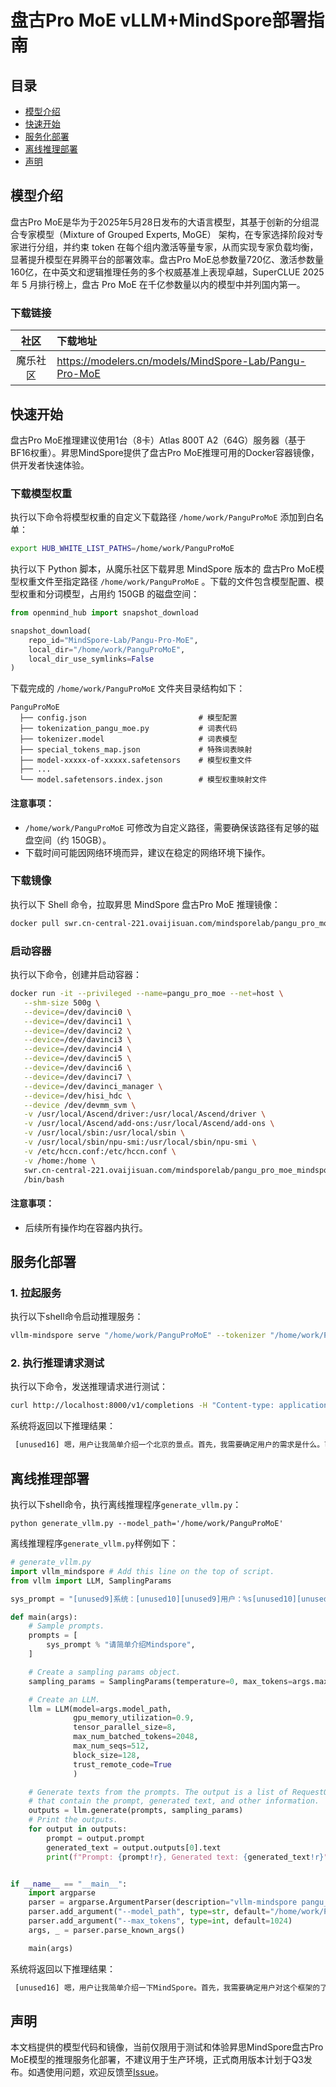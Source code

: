 # 盘古Pro MoE vLLM+MindSpore部署指南

## 目录
- [模型介绍](#模型介绍)
- [快速开始](#快速开始)
- [服务化部署](#服务化部署)
- [离线推理部署](#离线推理部署)
- [声明](#声明)

## 模型介绍
盘古Pro MoE是华为于2025年5月28日发布的大语言模型，其基于创新的分组混合专家模型（Mixture of Grouped Experts, MoGE） 架构，在专家选择阶段对专家进行分组，并约束 token 在每个组内激活等量专家，从而实现专家负载均衡，显著提升模型在昇腾平台的部署效率。盘古Pro MoE总参数量720亿、激活参数量160亿，在中英文和逻辑推理任务的多个权威基准上表现卓越，SuperCLUE 2025 年 5 月排行榜上，盘古 Pro MoE 在千亿参数量以内的模型中并列国内第一。

### 下载链接

|  社区  | 下载地址                                                      |
|:----:|:----------------------------------------------------------|
| 魔乐社区 | https://modelers.cn/models/MindSpore-Lab/Pangu-Pro-MoE |


## 快速开始
盘古Pro MoE推理建议使用1台（8卡）Atlas 800T A2（64G）服务器（基于BF16权重）。昇思MindSpore提供了盘古Pro MoE推理可用的Docker容器镜像，供开发者快速体验。

### 下载模型权重

执行以下命令将模型权重的自定义下载路径 `/home/work/PanguProMoE` 添加到白名单：

```bash
export HUB_WHITE_LIST_PATHS=/home/work/PanguProMoE
```

执行以下 Python 脚本，从魔乐社区下载昇思 MindSpore 版本的 盘古Pro MoE模型权重文件至指定路径 `/home/work/PanguProMoE` 。下载的文件包含模型配置、模型权重和分词模型，占用约 150GB 的磁盘空间：

```python
from openmind_hub import snapshot_download

snapshot_download(
    repo_id="MindSpore-Lab/Pangu-Pro-MoE",
    local_dir="/home/work/PanguProMoE",
    local_dir_use_symlinks=False
)
```

下载完成的 `/home/work/PanguProMoE` 文件夹目录结构如下：

```text
PanguProMoE
  ├── config.json                         # 模型配置
  ├── tokenization_pangu_moe.py           # 词表代码
  ├── tokenizer.model                     # 词表模型
  ├── special_tokens_map.json             # 特殊词表映射
  ├── model-xxxxx-of-xxxxx.safetensors    # 模型权重文件
  ├── ...
  └── model.safetensors.index.json        # 模型权重映射文件

```

#### 注意事项：

- `/home/work/PanguProMoE` 可修改为自定义路径，需要确保该路径有足够的磁盘空间（约 150GB）。
- 下载时间可能因网络环境而异，建议在稳定的网络环境下操作。

### 下载镜像

执行以下 Shell 命令，拉取昇思 MindSpore 盘古Pro MoE 推理镜像：

```bash
docker pull swr.cn-central-221.ovaijisuan.com/mindsporelab/pangu_pro_moe_mindspore-infer:800-A2-20250623
```

### 启动容器

执行以下命令，创建并启动容器：

```bash
docker run -it --privileged --name=pangu_pro_moe --net=host \
   --shm-size 500g \
   --device=/dev/davinci0 \
   --device=/dev/davinci1 \
   --device=/dev/davinci2 \
   --device=/dev/davinci3 \
   --device=/dev/davinci4 \
   --device=/dev/davinci5 \
   --device=/dev/davinci6 \
   --device=/dev/davinci7 \
   --device=/dev/davinci_manager \
   --device=/dev/hisi_hdc \
   --device /dev/devmm_svm \
   -v /usr/local/Ascend/driver:/usr/local/Ascend/driver \
   -v /usr/local/Ascend/add-ons:/usr/local/Ascend/add-ons \
   -v /usr/local/sbin:/usr/local/sbin \
   -v /usr/local/sbin/npu-smi:/usr/local/sbin/npu-smi \
   -v /etc/hccn.conf:/etc/hccn.conf \
   -v /home:/home \
   swr.cn-central-221.ovaijisuan.com/mindsporelab/pangu_pro_moe_mindspore-infer:800-A2-20250623 \
   /bin/bash
```

#### 注意事项：

- 后续所有操作均在容器内执行。

## 服务化部署

### 1. 拉起服务

执行以下shell命令启动推理服务：

```bash
vllm-mindspore serve "/home/work/PanguProMoE" --tokenizer "/home/work/PanguProMoE" --trust-remote-code --tensor-parallel-size=8 --gpu-memory-utilization=0.9 --max-num-batched-tokens=2048 --max-num-seqs=512 --block-size=128 --max-model-len=32768
```

### 2. 执行推理请求测试

执行以下命令，发送推理请求进行测试：

```bash
curl http://localhost:8000/v1/completions -H "Content-type: application/json" -d '{"model": "/home/work/PanguProMoE", "prompts": "[unused9]系统：[unused10][unused9]用户：请简单介绍一个北京的景点[unused10][unused9]助手：", "max_new_tokens": 1024, "temperature": 0.0} &
```

系统将返回以下推理结果：
```txt
 [unused16] 嗯，用户让我简单介绍一个北京的景点。首先，我需要确定用户的需求是什么。可能他们计划去北京旅游，或者在做相关的项目，需要快速了解一个景点。用户提到“简单介绍”，所以不需要太详细的信息，但关键点要涵盖到。\n\n接下来，我得选一个北京最有代表性的景点。故宫肯定是首选，因为它不仅是北京的标志性建筑，也是世界文化遗产，知名度高，信息也容易整理。不过，也有可能用户想了解其他景点，比如长城、颐和园或者天坛。但考虑到故宫的综合性，可能更适合作为例子。\n\n然后，我需要确定介绍的结构。通常包括名称、位置、历史背景、主要看点、特色以及参观提示。这样用户能快速获取关键信息。比如故宫的历史背景，从明朝开始，建筑规模，文物收藏，这些都是重点。\n\n还要注意语言简洁，避免使用复杂术语。比如提到“世界最大宫殿建筑群”这样的数据，既准确又易懂。另外，参观提示部分也很重要，比如开放时间和提前预约，这对游客来说很实用。\n\n可能用户没有说出来的深层需求是希望了解如何有效参观故宫，或者有什么特别值得注意的地方。所以除了基本介绍，加入一些实用信息会更好。比如提到最佳参观时间避开节假日，或者推荐路线，但用户要求简单，所以可能不需要太详细。\n\n另外，要检查有没有错误信息。比如故宫的占地面积、房间数量这些数据是否准确。确认无误后，再组织语言，确保流畅自然。最后，用友好的结尾邀请用户进一步提问，增加互动性。 [unused17] 好的！这里为您介绍北京著名的**故宫博物院**（简称故宫）：\n\n**故宫**是中国明清两代的皇家宫殿，位于北京市中心，旧称“紫禁城”，始建于明永乐四年（1406年），历时14年建成。它是世界现存最大、保存最完整的木质结构古建筑群，1987年被列为世界文化遗产。\n\n**主要看点**：  \n1. **建筑群**：以太和殿、中和殿、保和殿为中心，对称布局，体现古代皇家建筑的恢弘与对称美学。  \n2. **文物藏品**：馆藏近200万件文物，包括陶瓷、书画、宫廷器具等，如《清明上河图》真迹曾在此展出。  \n3. **文化体验**：可参与“故宫讲解”或观看《石渠宝笈》等专题展览，感受历史与艺术的交融。  \n\n**特色**：  \n- 占地面积72万平方米，有9999间房屋（实为约8707间）。  \n- 四季景色各异，春天的海棠、秋天的银杏尤为迷人。  \n\n**参观提示**：  \n- 需提前通过官网或小程序预约购票（旺季约60元/人）。  \n- 建议预留半天至一天时间，跟随导览路线深入了解。  \n\n故宫不仅是中国历史的见证，更是全球游客了解中国传统文化的窗口。如果有具体需求，可以进一步探讨哦！
```

## 离线推理部署

执行以下shell命令，执行离线推理程序`generate_vllm.py`：
```shell
python generate_vllm.py --model_path='/home/work/PanguProMoE'
```

离线推理程序`generate_vllm.py`样例如下：
```python
# generate_vllm.py
import vllm_mindspore # Add this line on the top of script.
from vllm import LLM, SamplingParams

sys_prompt = "[unused9]系统：[unused10][unused9]用户：%s[unused10][unused9]助手："

def main(args):
    # Sample prompts.
    prompts = [
        sys_prompt % "请简单介绍Mindspore",
    ]

    # Create a sampling params object.
    sampling_params = SamplingParams(temperature=0, max_tokens=args.max_tokens)

    # Create an LLM.
    llm = LLM(model=args.model_path,
              gpu_memory_utilization=0.9,
              tensor_parallel_size=8,
              max_num_batched_tokens=2048,
              max_num_seqs=512,
              block_size=128,
              trust_remote_code=True
              )

    # Generate texts from the prompts. The output is a list of RequestOutput objects
    # that contain the prompt, generated text, and other information.
    outputs = llm.generate(prompts, sampling_params)
    # Print the outputs.
    for output in outputs:
        prompt = output.prompt
        generated_text = output.outputs[0].text
        print(f"Prompt: {prompt!r}, Generated text: {generated_text!r}")


if __name__ == "__main__":
    import argparse
    parser = argparse.ArgumentParser(description="vllm-mindspore pangu_pro_moe demo")
    parser.add_argument("--model_path", type=str, default="/home/work/PanguProMoE")
    parser.add_argument("--max_tokens", type=int, default=1024)
    args, _ = parser.parse_known_args()

    main(args)
```

系统将返回以下推理结果：
```txt
 [unused16] 嗯，用户让我简单介绍一下MindSpore。首先，我需要确定用户对这个框架的了解程度。可能他们听说过TensorFlow或PyTorch，但不太清楚MindSpore有什么不同。我应该先介绍MindSpore的基本信息，比如它是华为开发的，开源的深度学习框架。\n\n接下来，用户可能想知道为什么选择MindSpore而不是其他框架。这时候需要提到它的跨平台特性，支持云端、边缘和移动端，这对现在的AI应用很重要。另外，自动并行和异构计算支持也是华为的优势，特别是结合他们的硬件产品，比如昇腾芯片，这点应该强调。\n\n然后，用户可能关心它的易用性。MindSpore的API设计是否友好，有没有像PyTorch那样的动态图机制，这对开发者来说很重要。还有模型可视化工具，能帮助调试和理解模型结构，这也是一个卖点。\n\n性能方面，自动混合精度和高效推理是关键点，特别是对于企业用户来说，推理速度直接影响应用效果。另外，隐私保护功能，比如联邦学习和差分隐私，可能对处理敏感数据的用户很有用，这也是当前的热点话题。\n\n生态方面，需要提到社区支持和与其他框架的兼容性，比如ONNX和TensorFlow的模型转换，这样用户知道迁移成本不高。最后，适用场景部分，可以举几个例子，比如计算机视觉、自然语言处理，还有华为在边缘计算上的应用，比如手机和物联网设备。\n\n可能用户没有明确说出来的需求是，他们可能在考虑是否从其他框架迁移到MindSpore，或者寻找适合他们项目的框架。所以需要强调MindSpore的优势，比如分布式训练的简便性，跨平台部署，以及华为的硬件支持，这些可能成为他们选择的关键因素。\n\n需要避免使用太多技术术语，保持解释简洁明了。同时，确保覆盖主要特点，让用户有一个全面的了解，但不过于深入细节。最后，总结适用场景，帮助他们判断是否适合他们的需求。 [unused17] MindSpore 是华为公司开发的**开源深度学习框架**，旨在为开发者提供高效、灵活且易于使用的工具，支持人工智能模型的开发、训练和部署。以下是其核心特点和优势：\n\n---\n\n### **核心特性**\n1. **跨平台支持**  \n   - 支持云端、边缘设备（如手机、IoT设备）和云端服务器等多种部署场景，适配华为昇腾（Ascend）芯片、GPU（如英伟达）和CPU。\n   - 提供**异构计算**能力，可自动分配计算资源，优化性能。\n\n2. **自动并行与分布式训练**  \n   - 独创的**自动并行技术**（Auto Parallel），简化大规模分布式训练，提升计算效率。\n   - 支持数据并行、模型并行等多种策略，适合处理复杂模型和大规模数据集。\n\n3. **动态图与静态图融合**  \n   - 结合动态图的灵活性和静态图的优化优势，开发者可通过**Eager模式**（动态图）快速调试，通过**Graph模式**（静态图）提升训练效率。\n\n4. **模型可视化与调试工具**  \n   - 提供模型结构可视化工具（如MindSpore ModelZoo），帮助开发者直观理解模型架构和计算流程。\n\n5. **高效推理与优化**  \n   - 支持自动混合精度（AMP）、算子融合等技术，显著提升推理速度，降低资源消耗。\n\n6. **隐私保护**  \n   - 集成联邦学习、差分隐私等技术，适用于医疗、金融等敏感数据场景。\n\n---\n\n### **优势亮点**\n- **易用性**：API设计简洁，兼容PyTorch、TensorFlow等框架的编程习惯，降低学习成本。\n- **性能优异**：针对华为昇腾芯片深度优化，在昇腾硬件上性能领先。\n- **开源生态**：开放源代码（GitHub托管），拥有活跃社区和丰富的预训练模型库（ModelZoo）。\n- **跨框架兼容**：支持ONNX、TensorFlow模型转换，方便与其他框架协同使用。\n\n---\n\n### **适用场景**\n- **计算机视觉**：图像分类、目标检测、视频分析等。\n- **自然语言处理**：文本生成、机器翻译、情感分析等。\n- **语音处理**：语音识别、语音合成。\n- **边缘AI**：轻量化模型部署到手机、无人机等设备。\n- **科学研究**：如药物研发、气象预测等领域的数值模拟。\n\n---\n\n### **华为生态协同**\nMindSpore 与华为云（ModelArts）、昇腾AI处理器（Ascend）深度集成，提供端到端的AI解决方案，尤其适合需要高性能计算和低延迟部署的场景。\n\n如果需要快速上手，可以参考官方文档和示例代码：[MindSpore官网](https://www.mindspore.cn/)。
```

## 声明
本文档提供的模型代码和镜像，当前仅限用于测试和体验昇思MindSpore盘古Pro MoE模型的推理服务化部署，不建议用于生产环境，正式商用版本计划于Q3发布。如遇使用问题，欢迎反馈至[Issue](https://gitee.com/mindspore/vllm-mindspore/issues/new)。